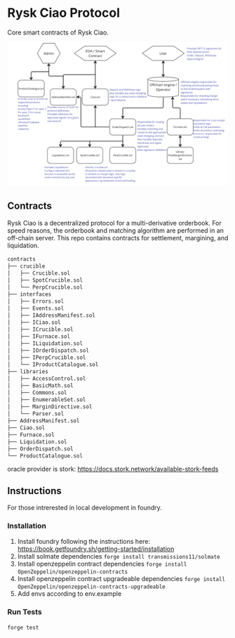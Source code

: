 # Rysk Ciao Protocol

Core smart contracts of Rysk Ciao.

![image](archi.png)

## Contracts

Rysk Ciao is a decentralized protocol for a multi-derivative orderbook. For speed reasons, the orderbook and matching algorithm are performed in an off-chain server. This repo contains contracts for settlement, margining, and liquidation.

```
contracts
├── crucible
│   ├── Crucible.sol
│   ├── SpotCrucible.sol
│   └── PerpCrucible.sol
├── interfaces
│   ├── Errors.sol
│   ├── Events.sol
│   ├── IAddressManifest.sol
│   ├── ICiao.sol
│   ├── ICrucible.sol
│   ├── IFurnace.sol
│   ├── ILiquidation.sol
│   ├── IOrderDispatch.sol
│   ├── IPerpCrucible.sol
│   └── IProductCatalogue.sol
├── libraries
│   ├── AccessControl.sol
│   ├── BasicMath.sol
│   ├── Commons.sol
│   ├── EnumerableSet.sol
│   ├── MarginDirective.sol
│   └── Parser.sol
├── AddressManifest.sol
├── Ciao.sol
├── Furnace.sol
├── Liquidation.sol
├── OrderDispatch.sol
└── ProductCatalogue.sol
```
oracle provider is stork: https://docs.stork.network/available-stork-feeds

## Instructions

For those intrerested in local development in foundry.

### Installation

1. Install foundry following the instructions here: https://book.getfoundry.sh/getting-started/installation
2. Install solmate dependencies `forge install transmissions11/solmate`
3. Install openzeppelin contract dependencies `forge install OpenZeppelin/openzeppelin-contracts`
4. Install openzeppelin contract upgradeable dependencies `forge install OpenZeppelin/openzeppelin-contracts-upgradeable`
5. Add envs according to env.example

### Run Tests

`forge test`

